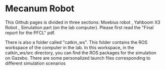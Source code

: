 # Mecanum Robot

This Github pages is divided in three sections: Moebius robot , Yahboom X3 Robot , Simulation part (on the lab computer).
Please first read the "Final report for the PFCL" pdf.

There is also a folder called "catkin_ws".
This folder contains the ROS workspace of the computer in the lab.
In this workspace, in the catkin_ws/src directory, you can find the ROS packages for the simulation on Gazebo.
There are some personalized launch files corresponding to different simulation scenarios
